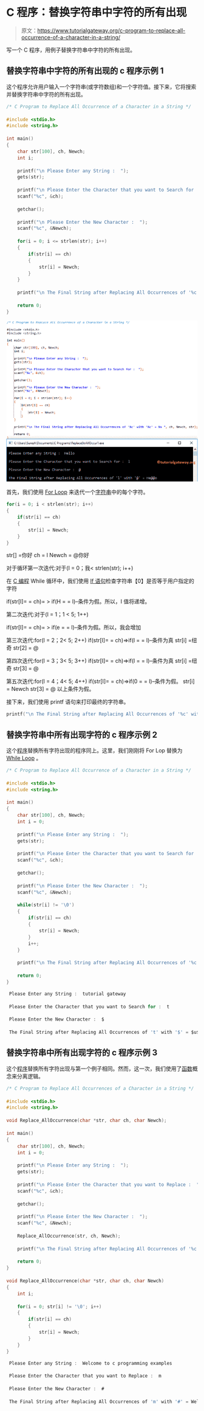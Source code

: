 # C 程序：替换字符串中字符的所有出现

> 原文：<https://www.tutorialgateway.org/c-program-to-replace-all-occurrence-of-a-character-in-a-string/>

写一个 C 程序，用例子替换字符串中字符的所有出现。

## 替换字符串中字符的所有出现的 c 程序示例 1

这个程序允许用户输入一个字符串(或字符数组)和一个字符值。接下来，它将搜索并替换字符串中字符的所有出现。

```c
/* C Program to Replace All Occurrence of a Character in a String */

#include <stdio.h>
#include <string.h>

int main()
{
  	char str[100], ch, Newch;
  	int i;

  	printf("\n Please Enter any String :  ");
  	gets(str);

  	printf("\n Please Enter the Character that you want to Search for :  ");
  	scanf("%c", &ch);

  	getchar();

  	printf("\n Please Enter the New Character :  ");
  	scanf("%c", &Newch);

  	for(i = 0; i <= strlen(str); i++)
  	{
  		if(str[i] == ch)  
		{
  			str[i] = Newch;
 		}
	}

	printf("\n The Final String after Replacing All Occurrences of '%c' with '%c' = %s ", ch, Newch, str);

  	return 0;
}
```

![C Program to Replace All Occurrence of a Character in a String 1](img/939b665cac3ddb3a6c00faec4cb8d398.png)

首先，我们使用 [For Loop](https://www.tutorialgateway.org/for-loop-in-c-programming/) 来迭代一个[字符串](https://www.tutorialgateway.org/c-string/)中的每个字符。

```c
for(i = 0; i < strlen(str); i++)
{
	if(str[i] == ch)  
	{
		str[i] = Newch;  	
	}
}
```

str[] =你好
ch = l
Newch = @你好

对于循环第一次迭代:对于(I = 0；我< strlen(str); i++)

在 [C 编程](https://www.tutorialgateway.org/c-programming/) While 循环中，我们使用 [If 语句](https://www.tutorialgateway.org/if-statement-in-c/)检查字符串【0】是否等于用户指定的字符

if(str[I]= = ch)= > if(H = = l)–条件为假。所以，I 值将递增。

第二次迭代:对于(I = 1；1 < 5; 1++)

if(str[I]= = ch)= > if(e = = l)–条件为假。所以，我会增加

第三次迭代:for(I = 2；2< 5; 2++)
if(str[I]= = ch)=>if(l = = l)–条件为真
str[i] =纽奇
str[2] = @

第四次迭代:for(I = 3；3< 5; 3++)
if(str[I]= = ch)=>if(l = = l)–条件为真
str[i] =纽奇
str[3] = @

第五次迭代:for(I = 4；4< 5; 4++)
if(str[I]= = ch)=>if(0 = = l)–条件为假。
str[i] = Newch
str[3] = @
以上条件为假。

接下来，我们使用 printf 语句来打印最终的字符串。

```c
printf("\n The Final String after Replacing All Occurrences of '%c' with '%c' = %s ", ch, Newch, str);
```

## 替换字符串中所有出现字符的 c 程序示例 2

这个[程序](https://www.tutorialgateway.org/c-programming-examples/)替换所有字符出现的程序同上。这里，我们刚刚将 For Lop 替换为 [While Loop](https://www.tutorialgateway.org/while-loop-in-c/) 。

```c
/* C Program to Replace All Occurrence of a Character in a String */

#include <stdio.h>
#include <string.h>

int main()
{
  	char str[100], ch, Newch;
  	int i = 0;

  	printf("\n Please Enter any String :  ");
  	gets(str);

  	printf("\n Please Enter the Character that you want to Search for :  ");
  	scanf("%c", &ch);

  	getchar();

  	printf("\n Please Enter the New Character :  ");
  	scanf("%c", &Newch);

  	while(str[i] != '\0')
  	{
  		if(str[i] == ch)  
		{
  			str[i] = Newch;
 		}
 		i++;
	}

	printf("\n The Final String after Replacing All Occurrences of '%c' with '%c' = %s ", ch, Newch, str);

  	return 0;
}
```

```c
 Please Enter any String :  tutorial gateway

 Please Enter the Character that you want to Search for :  t

 Please Enter the New Character :  $

 The Final String after Replacing All Occurrences of 't' with '$' = $u$orial ga$eway
```

## 替换字符串中所有出现字符的 c 程序示例 3

这个[程序](https://www.tutorialgateway.org/c-programming-examples/)替换所有字符出现与第一个例子相同。然而，这一次，我们使用了[函数](https://www.tutorialgateway.org/functions-in-c/)概念来分离逻辑。

```c
/* C Program to Replace All Occurrences of a Character in a String */

#include <stdio.h>
#include <string.h>

void Replace_AllOccurrence(char *str, char ch, char Newch);

int main()
{
  	char str[100], ch, Newch;
  	int i = 0;

  	printf("\n Please Enter any String :  ");
  	gets(str);

  	printf("\n Please Enter the Character that you want to Replace :  ");
  	scanf("%c", &ch);

  	getchar();

  	printf("\n Please Enter the New Character :  ");
  	scanf("%c", &Newch);

  	Replace_AllOccurrence(str, ch, Newch);

  	printf("\n The Final String after Replacing All Occurrences of '%c' with '%c' = %s ", ch, Newch, str);

  	return 0;
}

void Replace_AllOccurrence(char *str, char ch, char Newch)
{
	int i;

	for(i = 0; str[i] != '\0'; i++)
	{
		if(str[i] == ch)
		{
			str[i] = Newch;
		}  
	}
}
```

```c
 Please Enter any String :  Welcome to c programming examples

 Please Enter the Character that you want to Replace :  m

 Please Enter the New Character :  #

 The Final String after Replacing All Occurrences of 'm' with '#' = Welco#e to c progra##ing exa#ples
```